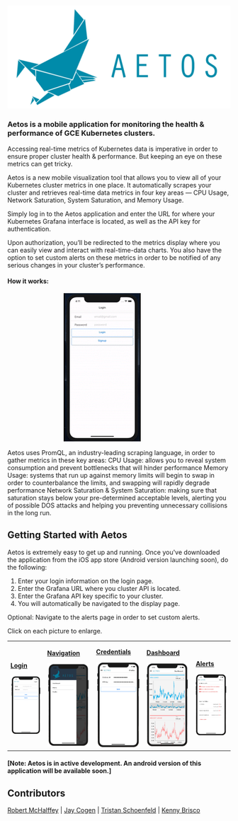 ![Aetos](assets/aetos-logo-horiz.jpg)

### Aetos is a mobile application for monitoring the health & performance of GCE Kubernetes clusters.

Accessing real-time metrics of Kubernetes data is imperative in order to ensure proper cluster health & performance. But keeping an eye on these metrics can get tricky.

Aetos is a new mobile visualization tool that allows you to view all of your Kubernetes cluster metrics in one place. It automatically scrapes your cluster and retrieves real-time data metrics in four key areas — CPU Usage, Network Saturation, System Saturation, and Memory Usage.

Simply log in to the Aetos application and enter the URL for where your Kubernetes Grafana interface is located, as well as the API key for authentication.

Upon authorization, you’ll be redirected to the metrics display where you can easily view and interact with real-time-data charts. You also have the option to set custom alerts on these metrics in order to be notified of any serious changes in your cluster’s performance.


#### How it works:
<div style="margin: 0 auto; width: 250px;"><img src ="./assets/Aetos.gif" /></div>

Aetos uses PromQL, an industry-leading scraping language, in order to gather metrics in these key areas:
CPU Usage: allows you to reveal system consumption and prevent bottlenecks that will hinder performance
Memory Usage: systems that run up against memory limits will begin to swap in order to counterbalance the limits, and swapping will rapidly degrade performance
Network Saturation & System Saturation: making sure that saturation stays below your pre-determined acceptable levels, alerting you of possible DOS attacks and helping you preventing unnecessary collisions in the long run.

## Getting Started with Aetos
Aetos is extremely easy to get up and running. Once you've downloaded the application from the iOS app store (Android version launching soon), do the following:

1. Enter your login information on the login page.
2. Enter the Grafana URL where you cluster API is located.
3. Enter the Grafana API key specific to your cluster.
4. You will automatically be navigated to the display page.

Optional: Navigate to the alerts page in order to set custom alerts.

Click on each picture to enlarge.

<table style="width:100%">
<tr>

  <td>
    <a href="assets/login.jpg">
    <p><b>Login</b></p>
    <img src="assets/login.jpg" width="170">
    </a>
  </td>

  <td>
    <a href="assets/side-nav.jpg">
    <p><b>Navigation</b></p>
    <img src="assets/side-nav.jpg" width="170">
    </a>
  </td>

  <td>
    <a href="assets/profile.jpg">
    <p><b>Credentials</b></p>
    <img src="assets/profile.jpg" width="170">
    </a>
  </td>

  <td>
    <a href="assets/dashboard.jpg">
    <p><b>Dashboard</b></p>
    <img src="assets/dashboard.jpg" width="170">
    </a>
  </td>
  

  <td>
    <a href="assets/alerts.jpg">
    <p><b>Alerts</b></p>
    <img src="assets/alerts.jpg" width="170">
    </a>
  </td>

</tr>
</table>

#### [Note: Aetos is in active development. An android version of this application will be available soon.]

## Contributors

[Robert McHalffey](https://github.com/calffey) | [Jay Cogen](https://github.com/JayCogen44) | [Tristan Schoenfeld](https://github.com/trischoe) | [Kenny Brisco](https://github.com/Kenneth-Brisco)